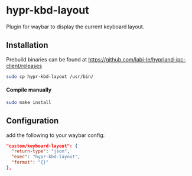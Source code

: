 # hypr-kbd-layout

Plugin for waybar to display the current keyboard layout.

## Installation
Prebuild binaries can be found at https://github.com/labi-le/hyprland-ipc-client/releases
```bash
sudo cp hypr-kbd-layout /usr/bin/
```

#### Compile manually

```bash
sudo make install
```

## Configuration

add the following to your waybar config:

```json
"custom/keyboard-layout": {
  "return-type": "json",
  "exec": "hypr-kbd-layout", 
  "format": "{}"
},
```